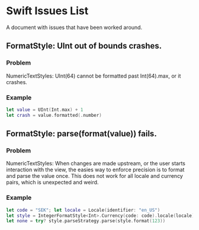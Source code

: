 # Swift Issues List

A document with issues that have been worked around.

## FormatStyle: UInt out of bounds crashes.

### Problem

NumericTextStyles:
UInt(64) cannot be formatted past Int(64).max, or it crashes.

### Example

```swift
let value = UInt(Int.max) + 1
let crash = value.formatted(.number)
```

## FormatStyle: parse(format(value)) fails.

### Problem

NumericTextStyles:
When changes are made upstream, or the user starts interaction with the view, 
the easies way to enforce precision is to format and parse the value once.
This does not work for all locale and currency pairs, which is unexpected and weird.

### Example

```swift
let code = "SEK"; let locale = Locale(identifier: "en_US")
let style = IntegerFormatStyle<Int>.Currency(code: code).locale(locale)
let none = try? style.parseStrategy.parse(style.format(123))
```
